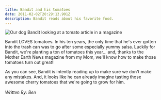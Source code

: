 ```yaml
---
title: Bandit and his tomatoes
date: 2011-02-02T20:29:13.901Z
description: Bandit reads about his favorite food.
---
```

![Our dog Bandit looking at a tomato article in a magazine](/img/bandit_likes_tomato_mag.jpg)

Bandit LOVES tomatoes. In his ten years, the only time that he's ever gotten into the trash can was to go after some especially yummy salsa. Luckily for Bandit, we're planting a ton of tomatoes this year... and, thanks to the Mother Earth News magazine from my Mom, we'll know how to make those tomatoes turn out great!

As you can see, Bandit is intently reading up to make sure we don't make any mistakes. And, it looks like he can already imagine tasting those awesome cherry tomatoes that we're going to grow for him.\
\
*Written By: Ben*
